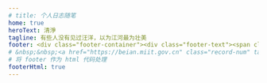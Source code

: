 ```yaml
---
# title: 个人日志随笔
home: true
heroText: 清淨
tagline: 有些人没有见过汪洋，以为江河最为壮美
footer: <div class="footer-container"><div class="footer-text"><span class="left">[ 吾尝终日而思矣</span><span class="footer-text-icon"><span class="iconfont icon-shandian1"></span></span><span class="right">不如须臾之所学也 ]</span></div>Copyright © 2021-present Junfeng Dai <br> <a href="https://beian.miit.gov.cn" class="record-num" target="_blank">蜀ICP备2021009537号</a>
# &nbsp;&nbsp;<a href="https://beian.miit.gov.cn" class="record-num" target="_blank">蜀ICP备2021009537号-2</a></div>
# 将 footer 作为 html 代码处理
footerHtml: true 
---
```


<LoadingPage v-if="show" :frontmatter="frontmatter" :loadingText="'记录，成为更好的自己'" />

<script>

  import { onMounted, ref } from 'vue'
  import { usePageFrontmatter } from '@vuepress/client'
  import { useRoute } from 'vue-router'

  export default {
    setup() {
      const route = useRoute()
      const show = ref(route.path === '/')

      const frontmatter = usePageFrontmatter()

      onMounted(() => {
        // DOM 加载完成后去掉 loading
        setTimeout(() => {
          show.value = false
        })
      })

      return {
        frontmatter,
        show
      }
    }
  }
</script>

<style>
  html.dark .loading-wrapper .loading-img {
    background-image: url('/images/loading/loading-pen_dark.gif');
  }

  /* html.dark .loading-wrapper {
    background-color: #fff;
  }

  html.dark .loading-wrapper {
    background-color: #232323;
  } */
</style>